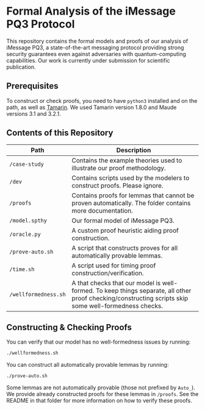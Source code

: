 # Formal Analysis of the iMessage PQ3 Protocol

This repository contains the formal models and proofs of our analysis of iMessage PQ3, a state-of-the-art messaging protocol providing strong security guarantees even against adversaries with quantum-computing capabilities.
Our work is currently under submission for scientific publication.

## Prerequisites

To construct or check proofs, you need to have `python3` installed and on the path, as well as [Tamarin](https://tamarin-prover.com/manual/master/book/002_installation.html).
We used Tamarin version 1.8.0 and Maude versions 3.1 and 3.2.1.

## Contents of this Repository

| Path | Description |
|---|---|
| `/case-study`| Contains the example theories used to illustrate our proof methodology. |
| `/dev` | Contains scripts used by the modelers to construct proofs. Please ignore. |
| `/proofs` | Contains proofs for lemmas that cannot be proven automatically. The folder contains more documentation. |
| `/model.spthy` | Our formal model of iMessage PQ3. |
| `/oracle.py` | A custom proof heuristic aiding proof construction. |
| `/prove-auto.sh` | A script that constructs proves for all automatically provable lemmas. |
| `/time.sh` | A script used for timing proof construction/verification. |
| `/wellformedness.sh` | A that checks that our model is well-formed. To keep things separate, all other proof checking/constructing scripts skip some well-formedness checks. |

## Constructing & Checking Proofs

You can verify that our model has no well-formedness issues by running:

```sh
./wellformedness.sh
```

You can construct all automatically provable lemmas by running:
```sh
./prove-auto.sh
```

Some lemmas are not automatically provable (those not prefixed by `Auto_`).
We provide already constructed proofs for these lemmas in `/proofs`.
See the README in that folder for more information on how to verify these proofs.
